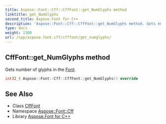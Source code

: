 ```yaml
---
title: Aspose::Font::Cff::CffFont::get_NumGlyphs method
linktitle: get_NumGlyphs
second_title: Aspose.Font for C++
description: 'Aspose::Font::Cff::CffFont::get_NumGlyphs method. Gets number of glyphs in the Font in C++.'
type: docs
weight: 1300
url: /cpp/aspose.font.cff/cfffont/get_numglyphs/
---
```

## CffFont::get_NumGlyphs method


Gets number of glyphs in the [Font](../../../aspose.font/font/).

```cpp
int32_t Aspose::Font::Cff::CffFont::get_NumGlyphs() override
```

## See Also

* Class [CffFont](../)
* Namespace [Aspose::Font::Cff](../../)
* Library [Aspose.Font for C++](../../../)
